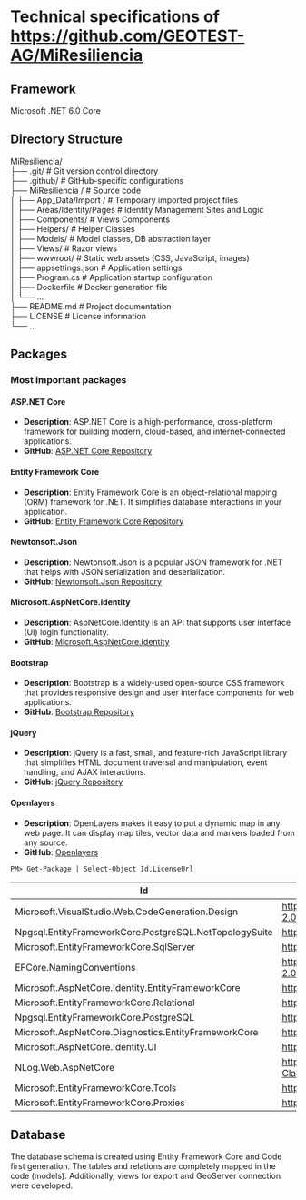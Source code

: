 # Technical specifications of https://github.com/GEOTEST-AG/MiResiliencia 
## Framework 
Microsoft .NET 6.0 Core

## Directory Structure

MiResiliencia/  
├── .git/ # Git version control directory  
├── .github/ # GitHub-specific configurations  
├── MiResiliencia / # Source code  
│ ├── App_Data/Import / # Temporary imported project files  
│ ├── Areas/Identity/Pages # Identity Management Sites and Logic  
│ ├── Components/ # Views Components  
│ ├── Helpers/ # Helper Classes  
│ ├── Models/ # Model classes, DB abstraction layer  
│ ├── Views/ # Razor views  
│ ├── wwwroot/ # Static web assets (CSS, JavaScript, images)  
│ ├── appsettings.json # Application settings  
│ ├── Program.cs # Application startup configuration  
│ ├── Dockerfile # Docker generation file  
│ └── ...  
├── README.md # Project documentation  
├── LICENSE # License information  
└── ...  

## Packages 

### Most important packages

#### ASP.NET Core
- **Description**: ASP.NET Core is a high-performance, cross-platform framework for building modern, cloud-based, and internet-connected applications.
- **GitHub**: [ASP.NET Core Repository](https://github.com/dotnet/aspnetcore)

#### Entity Framework Core
- **Description**: Entity Framework Core is an object-relational mapping (ORM) framework for .NET. It simplifies database interactions in your application.
- **GitHub**: [Entity Framework Core Repository](https://github.com/dotnet/efcore)

#### Newtonsoft.Json
- **Description**: Newtonsoft.Json is a popular JSON framework for .NET that helps with JSON serialization and deserialization.
- **GitHub**: [Newtonsoft.Json Repository](https://github.com/JamesNK/Newtonsoft.Json)

#### Microsoft.AspNetCore.Identity
- **Description**: AspNetCore.Identity is an API that supports user interface (UI) login functionality.
- **GitHub**: [Microsoft.AspNetCore.Identity](https://learn.microsoft.com/en-us/aspnet/core/security/authentication/identity?view=aspnetcore-7.0&tabs=visual-studio)

#### Bootstrap
- **Description**: Bootstrap is a widely-used open-source CSS framework that provides responsive design and user interface components for web applications.
- **GitHub**: [Bootstrap Repository](https://github.com/twbs/bootstrap)

#### jQuery
- **Description**: jQuery is a fast, small, and feature-rich JavaScript library that simplifies HTML document traversal and manipulation, event handling, and AJAX interactions.
- **GitHub**: [jQuery Repository](https://github.com/jquery/jquery)

#### Openlayers
- **Description**: OpenLayers makes it easy to put a dynamic map in any web page. It can display map tiles, vector data and markers loaded from any source.
- **GitHub**: [Openlayers](https://openlayers.org/)



```PM> Get-Package | Select-Object Id,LicenseUrl```

| Id                                                     | LicenseUrl                             |
| --                                                     | ----------                             |
| Microsoft.VisualStudio.Web.CodeGeneration.Design       | https://licenses.nuget.org/Apache-2.0  |
| Npgsql.EntityFrameworkCore.PostgreSQL.NetTopologySuite | https://licenses.nuget.org/PostgreSQL  |
| Microsoft.EntityFrameworkCore.SqlServer                | https://licenses.nuget.org/MIT         |
| EFCore.NamingConventions                               | https://licenses.nuget.org/Apache-2.0  |
| Microsoft.AspNetCore.Identity.EntityFrameworkCore      | https://licenses.nuget.org/MIT         |
| Microsoft.EntityFrameworkCore.Relational               | https://licenses.nuget.org/MIT         |
| Npgsql.EntityFrameworkCore.PostgreSQL                  | https://licenses.nuget.org/PostgreSQL  |
| Microsoft.AspNetCore.Diagnostics.EntityFrameworkCore   | https://licenses.nuget.org/MIT         |
| Microsoft.AspNetCore.Identity.UI                       | https://licenses.nuget.org/MIT         |
| NLog.Web.AspNetCore                                    | https://licenses.nuget.org/BSD-3-Clause|
| Microsoft.EntityFrameworkCore.Tools                    | https://licenses.nuget.org/MIT         |
| Microsoft.EntityFrameworkCore.Proxies                  | https://licenses.nuget.org/MIT         |

## Database
The database schema is created using Entity Framework Core and Code first generation. The tables and relations are completely mapped in the code (models).
Additionally, views for export and GeoServer connection were developed.

